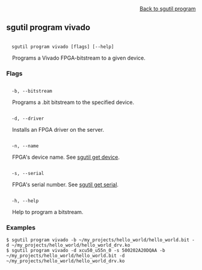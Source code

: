 <div id="readme" class="Box-body readme blob js-code-block-container">
<article class="markdown-body entry-content p-3 p-md-6" itemprop="text">
<p align="right">
<a href="https://github.com/fpgasystems/hacc/blob/main/CLI/docs/sgutil-program.md#sgutil-program">Back to sgutil program</a>
</p>

## sgutil program vivado

<code>
  sgutil program vivado [flags] [--help]
</code>
<p>
  &nbsp; &nbsp; Programs a Vivado FPGA-bitstream to a given device.
</p>

### Flags
<code>
  -b, --bitstream <string>
</code>
<p>
  &nbsp; &nbsp; Programs a .bit bitstream to the specified device.
</p>

<code>
  -d, --driver <string>
</code>
<p>
  &nbsp; &nbsp; Installs an FPGA driver on the server.
</p>

<code>
  -n, --name <string>
</code>
<p>
  &nbsp; &nbsp; FPGA's device name. See <a href="https://github.com/fpgasystems/hacc/blob/main/CLI/docs/sgutil-get-device.md">sgutil get device</a>.
</p>

<code>
  -s, --serial <string>
</code>
<p>
  &nbsp; &nbsp; FPGA's serial number. See <a href="https://github.com/fpgasystems/hacc/blob/main/CLI/docs/sgutil-get-serial.md">sgutil get serial</a>.
</p>

<code>
  -h, --help <string>
</code>
<p>
  &nbsp; &nbsp; Help to program a bitstream.
</p>

### Examples
```
$ sgutil program vivado -b ~/my_projects/hello_world/hello_world.bit -d ~/my_projects/hello_world/hello_world_drv.ko
$ sgutil program vivado -d xcu50_u55n_0 -s 500202A20DQAA -b ~/my_projects/hello_world/hello_world.bit -d ~/my_projects/hello_world/hello_world_drv.ko
```